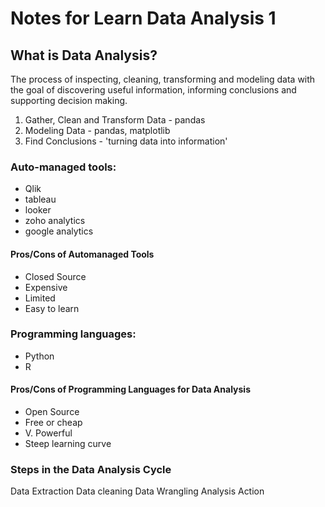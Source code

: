 # Notes for Learn Data Analysis 1

## What is Data Analysis?
The process of inspecting, cleaning, transforming and modeling data with the goal of discovering useful information, informing conclusions and supporting decision making.

1. Gather, Clean and Transform Data - pandas
2. Modeling Data - pandas, matplotlib
3. Find Conclusions - 'turning data into information'


### Auto-managed tools:
* Qlik
* tableau
* looker
* zoho analytics
* google analytics
#### Pros/Cons of Automanaged Tools
* Closed Source
* Expensive
* Limited
* Easy to learn

### Programming languages:
* Python
* R
#### Pros/Cons of Programming Languages for Data Analysis
* Open Source
* Free or cheap
* V. Powerful
* Steep learning curve

### Steps in the Data Analysis Cycle
Data Extraction
Data cleaning
Data Wrangling
Analysis
Action
